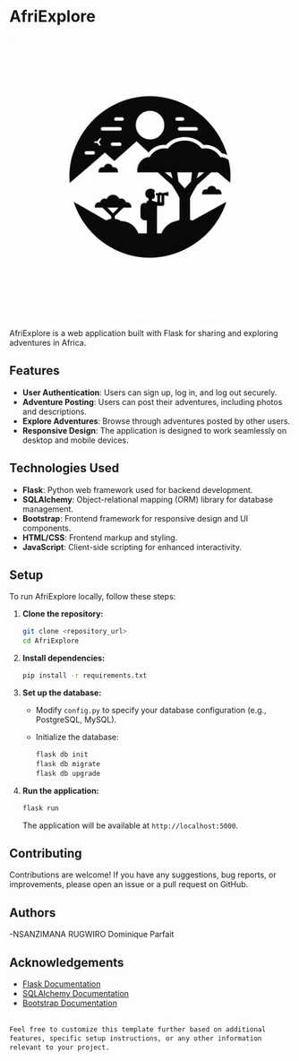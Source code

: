 # AfriExplore
![AfriExplore Logo](website/templates/images/logo.png "AfriExplore Logo")


AfriExplore is a web application built with Flask for sharing and exploring adventures in Africa.

## Features

- **User Authentication**: Users can sign up, log in, and log out securely.
- **Adventure Posting**: Users can post their adventures, including photos and descriptions.
- **Explore Adventures**: Browse through adventures posted by other users.
- **Responsive Design**: The application is designed to work seamlessly on desktop and mobile devices.

## Technologies Used

- **Flask**: Python web framework used for backend development.
- **SQLAlchemy**: Object-relational mapping (ORM) library for database management.
- **Bootstrap**: Frontend framework for responsive design and UI components.
- **HTML/CSS**: Frontend markup and styling.
- **JavaScript**: Client-side scripting for enhanced interactivity.

## Setup

To run AfriExplore locally, follow these steps:

1. **Clone the repository:**

   ```bash
   git clone <repository_url>
   cd AfriExplore
   ```

2. **Install dependencies:**

   ```bash
   pip install -r requirements.txt
   ```

3. **Set up the database:**

   - Modify `config.py` to specify your database configuration (e.g., PostgreSQL, MySQL).
   - Initialize the database:

     ```bash
     flask db init
     flask db migrate
     flask db upgrade
     ```

4. **Run the application:**

   ```bash
   flask run
   ```

   The application will be available at `http://localhost:5000`.

## Contributing

Contributions are welcome! If you have any suggestions, bug reports, or improvements, please open an issue or a pull request on GitHub.

##  Authors

-NSANZIMANA RUGWIRO Dominique Parfait

## Acknowledgements

- [Flask Documentation](https://flask.palletsprojects.com/)
- [SQLAlchemy Documentation](https://docs.sqlalchemy.org/)
- [Bootstrap Documentation](https://getbootstrap.com/)
```

Feel free to customize this template further based on additional features, specific setup instructions, or any other information relevant to your project.